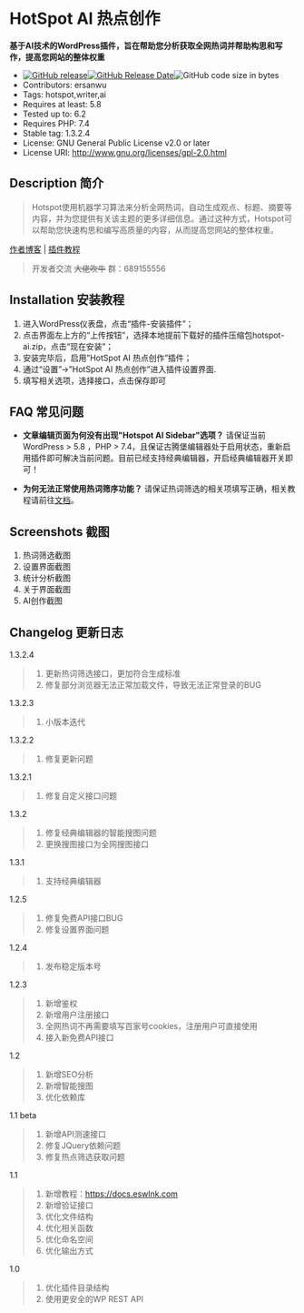 # HotSpot AI 热点创作
**基于AI技术的WordPress插件，旨在帮助您分析获取全网热词并帮助构思和写作，提高您网站的整体权重**

- [![GitHub release](https://img.shields.io/github/v/release/Eswink/HotSpot-AI.svg?style=for-the-badge&logo=appveyor)](https://github.com/Eswink/HotSpot-AI/releases/latest)[![GitHub Release Date](https://img.shields.io/github/release-date/Eswink/HotSpot-AI?style=for-the-badge&logo=appveyor)](https://github.com/Eswink/HotSpot-AI/releases)![GitHub code size in bytes](https://img.shields.io/github/languages/code-size/Eswink/HotSpot-AI?style=for-the-badge&logo=appveyor)
- Contributors: ersanwu
- Tags: hotspot,writer,ai
- Requires at least: 5.8
- Tested up to: 6.2
- Requires PHP: 7.4
- Stable tag: 1.3.2.4
- License: GNU General Public License v2.0 or later
- License URI: http://www.gnu.org/licenses/gpl-2.0.html


## Description 简介 ##

> Hotspot使用机器学习算法来分析全网热词，自动生成观点、标题、摘要等内容，并为您提供有关该主题的更多详细信息。通过这种方式，Hotspot可以帮助您快速构思和编写高质量的内容，从而提高您网站的整体权重。

[作者博客](https://blog.eswlnk.com "作者博客") | [插件教程](https://docs.eswlnk.com "插件教程")

> 开发者交流 ~~大佬吹牛~~ 群：689155556

## Installation 安装教程

1. 进入WordPress仪表盘，点击“插件-安装插件”；
2. 点击界面左上方的“上传按钮”，选择本地提前下载好的插件压缩包hotspot-ai.zip，点击“现在安装”；
3. 安装完毕后，启用”HotSpot AI 热点创作”插件；
4. 通过“设置”->”HotSpot AI 热点创作”进入插件设置界面.
5. 填写相关选项，选择接口，点击保存即可


## FAQ 常见问题

- **文章编辑页面为何没有出现"Hotspot AI Sidebar"选项？**
请保证当前WordPress > 5.8 ，PHP > 7.4，且保证古腾堡编辑器处于启用状态，重新启用插件即可解决当前问题。目前已经支持经典编辑器，开启经典编辑器开关即可！

- **为何无法正常使用热词筛序功能？**
请保证热词筛选的相关项填写正确，相关教程请前往<a href="https://docs.eswlnk.com" rel="friend" title="Eswlnk docs">文档</a>。

## Screenshots 截图
1. 热词筛选截图
2. 设置界面截图
3. 统计分析截图
4. 关于界面截图
5. AI创作截图

## Changelog 更新日志

1.3.2.4

> 1. 更新热词筛选接口，更加符合生成标准
> 2. 修复部分浏览器无法正常加载文件，导致无法正常登录的BUG

1.3.2.3

> 1. 小版本迭代


1.3.2.2

> 1. 修复更新问题


1.3.2.1

> 1. 修复自定义接口问题

1.3.2

> 1. 修复经典编辑器的智能搜图问题
> 2. 更换搜图接口为全网搜图接口


1.3.1

> 1. 支持经典编辑器

1.2.5
> 1. 修复免费API接口BUG
> 2. 修复设置界面问题

1.2.4

> 1. 发布稳定版本号

1.2.3

> 1. 新增鉴权
> 2. 新增用户注册接口
> 3. 全网热词不再需要填写百家号cookies，注册用户可直接使用
> 4. 接入新免费API接口

1.2

> 1. 新增SEO分析
> 2. 新增智能搜图
> 3. 优化依赖库



1.1 beta

> 1. 新增API测速接口
> 2. 修复JQuery依赖问题
> 3. 修复热点筛选获取问题

1.1

> 1. 新增教程：https://docs.eswlnk.com
> 2. 新增验证接口
> 3. 优化文件结构
> 4. 优化相关函数
> 5. 优化命名空间
> 6. 优化输出方式 

1.0

> 1. 优化插件目录结构
> 2. 使用更安全的WP REST API

